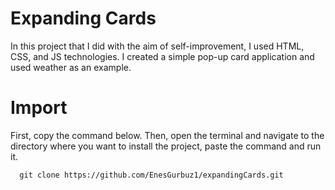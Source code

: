 
# Expanding Cards

In this project that I did with the aim of self-improvement, I used HTML, CSS, and JS technologies. I created a simple pop-up card application and used weather as an example.

# Import 
First, copy the command below. Then, open the terminal and navigate to the directory where you want to install the project, paste the command and run it.
```http
  git clone https://github.com/EnesGurbuz1/expandingCards.git
```
